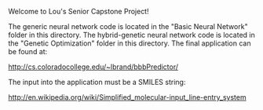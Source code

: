 Welcome to Lou's Senior Capstone Project!

The generic neural network code is located in the "Basic Neural Network" folder in this directory. The hybrid-genetic neural network code is located in the "Genetic Optimization" folder in this directory. The final application can be found at:

http://cs.coloradocollege.edu/~lbrand/bbbPredictor/

The input into the application must be a SMILES string:

http://en.wikipedia.org/wiki/Simplified_molecular-input_line-entry_system

